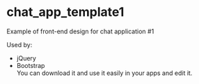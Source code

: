 # chat_app_template1
Example of front-end design for chat application #1

Used by:
- jQuery
- Bootstrap
<br>You can download it and use it easily in your apps and edit it.
